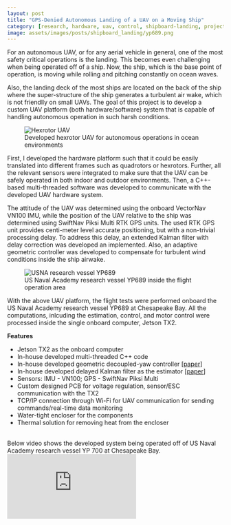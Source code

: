 ```yaml
---
layout: post
title: "GPS-Denied Autonomous Landing of a UAV on a Moving Ship"
category: [research, hardware, uav, control, shipboard-landing, projects, computer-vision]
image: assets/images/posts/shipboard_landing/yp689.png
---
```


For an autonomous UAV, or for any aerial vehicle in general, one of the most safety critical operations is the landing.
This becomes even challenging when being operated off of a ship.
Now, the ship, which is the base point of operation, is moving while rolling and pitching constantly on ocean waves.

Also, the landing deck of the most ships are located on the back of the ship where the super-structure of the ship generates a turbulent air wake, which is not friendlly on small UAVs.
The goal of this project is to develop a custom UAV platform (both hardware/software) system that is capable of handling autonomous operation in such harsh conditions.

<figure>
    <img src="{{site.baseurl}}/assets/images/posts/shipboard_landing/hex.jpg" alt="Hexrotor UAV">
    <figcaption>Developed hexrotor UAV for autonomous operations in ocean environments</figcaption>
</figure>

First, I developed the hardware platform such that it could be easily translated into different frames such as quadrotors or hexrotors. 
Further, all the relevant sensors were integrated to make sure that the UAV can be safely operated in both indoor and outdoor environments.
Then, a C++-based multi-threaded software was developed to communicate with the developed UAV hardware system.

The attitude of the UAV was determined using the onboard VectorNav VN100 IMU, while the position of the UAV relative to the ship was determined using SwiftNav Piksi Multi RTK GPS units.
The used RTK GPS unit provides centi-meter level accurate positioning, but with a non-trivial processing delay.
To address this delay, an extended Kalman filter with delay correction was developed an implemented.
Also, an adaptive geometric controller was developed to compensate for turbulent wind conditions inside the ship airwake.

<figure>
    <img src="{{site.baseurl}}/assets/images/posts/shipboard_landing/yp689.png" alt="USNA research vessel YP689">
    <figcaption>US Naval Academy research vessel YP689 inside the flight operation area</figcaption>
</figure>

With the above UAV platform, the flight tests were performed onboard the US Naval Academy research vessel YP689 at Chesapeake Bay.
All the computations, inlcuding the estimation, control, and motor control were processed inside the single onboard computer, Jetson TX2.

**Features**
* Jetson TX2 as the onboard computer
* In-house developed multi-threaded C++ code
* In-house developed geometric decoupled-yaw controller [[paper](https://doi.org/10.23919/ACC.2019.8815189)]
* In-house developed delayed Kalman filter as the estimator [[paper](https://doi.org/10.1109/TAES.2021.3061795)]
* Sensors: IMU - VN100; GPS - SwiftNav Piksi Multi
* Custom designed PCB for voltage regulation, sensor/ESC communication with the TX2
* TCP/IP connection through Wi-Fi for UAV communication for sending commands/real-time data monitoring
* Water-tight encloser for the components
* Thermal solution for removing heat from the encloser


<br>
Below video shows the developed system being operated  off of US Naval Academy research vessel YP 700 at Chesapeake Bay.

<div class="video-container">
<iframe src="https://www.youtube.com/embed/o3fbh8TyZOs" frameborder="0" allow="autoplay; encrypted-media" allowfullscreen></iframe>
</div>